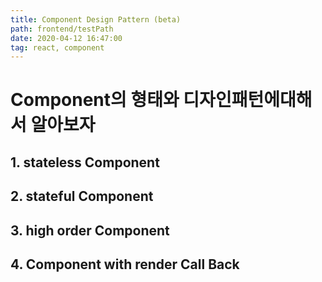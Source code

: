 ```yaml
---
title: Component Design Pattern (beta)
path: frontend/testPath
date: 2020-04-12 16:47:00
tag: react, component
---
```

# Component의 형태와 디자인패턴에대해서 알아보자
## 1. stateless Component
## 2. stateful Component
## 3. high order Component
## 4. Component with render Call Back
